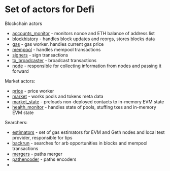 # Set of actors for Defi

Blockchain actors

- [accounts_monitor](./src/accounts_monitor) - monitors nonce and ETH balance of address list
- [blockhistory](./src/block_history) - handles block updates and reorgs, stores blocks data
- [gas](./src/gas) - gas worker. handles current gas price
- [mempool](./src/mempool) - handles mempool transactions
- [signers](./src/swap_signers) - sign transactions
- [tx_broadcaster](./src/swap_tx_broadcaster) - broadcast transactions
- [node](./src/node) - responsible for collecting information from nodes and passing it forward

Market actors:

- [price](./src/price) - price worker
- [market](./src/market) - works pools and tokens meta data
- [market_state](./src/market_state) - preloads non-deployed contacts to in-memory EVM state
- [health_monitor](./src/health_monitor) - handles state of pools, stuffing txes and in-memory EVM state

Searchers:

- [estimators](./src/swap_estimators) - set of gas estimators for EVM and Geth nodes and local test provider,
  responsible for
  tips
- [backrun](./src/backrun) - searches for arb opportunities in blocks and mempool transactions
- [mergers](./src/mergers) - paths merger
- [pathencoder](./src/swap_routers) - paths encoders
- 
